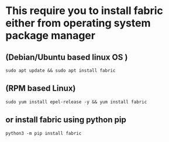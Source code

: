 # This require you to install fabric either from operating system package manager

## (Debian/Ubuntu based linux OS )
```
sudo apt update && sudo apt install fabric
```
## (RPM based Linux) 
```
sudo yum install epel-release -y && yum install fabric
```

## or install fabric using python pip
```
python3 -m pip install fabric
```

